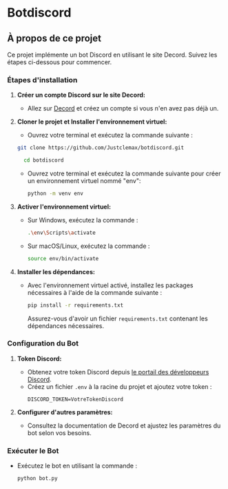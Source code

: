 # Botdiscord
## À propos de ce projet

Ce projet implémente un bot Discord en utilisant le site Decord. Suivez les étapes ci-dessous pour commencer.

### Étapes d'installation

1. **Créer un compte Discord sur le site Decord:**
   - Allez sur [Decord](https://descord.com) et créez un compte si vous n'en avez pas déjà un.

2. **Cloner le projet et Installer l'environnement virtuel:**
     - Ouvrez votre terminal et exécutez la commande suivante :
     ``` bash
     git clone https://github.com/Justclemax/botdiscord.git
     ```
      ``` bash
        cd botdiscord 
     ```
    
   - Ouvrez votre terminal et exécutez la commande suivante pour créer un environnement virtuel nommé "env":

     ```bash
     python -m venv env
     ```

3. **Activer l'environnement virtuel:**
   - Sur Windows, exécutez la commande :
     ```bash
     .\env\Scripts\activate
     ```
   - Sur macOS/Linux, exécutez la commande :
     ```bash
     source env/bin/activate
     ```

4. **Installer les dépendances:**
   - Avec l'environnement virtuel activé, installez les packages nécessaires à l'aide de la commande suivante :
     ```bash
     pip install -r requirements.txt
     ```
     Assurez-vous d'avoir un fichier `requirements.txt` contenant les dépendances nécessaires.

### Configuration du Bot

1. **Token Discord:**
   - Obtenez votre token Discord depuis [le portail des développeurs Discord](https://discord.com/developers/applications).
   - Créez un fichier `.env` à la racine du projet et ajoutez votre token :
     ```env
     DISCORD_TOKEN=VotreTokenDiscord
     ```

2. **Configurer d'autres paramètres:**
   - Consultez la documentation de Decord et ajustez les paramètres du bot selon vos besoins.

### Exécuter le Bot

- Exécutez le bot en utilisant la commande :
  ```bash
  python bot.py

